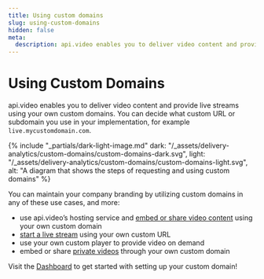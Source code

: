 ```yaml
---
title: Using custom domains
slug: using-custom-domains
hidden: false
meta: 
  description: api.video enables you to deliver video content and provide live streams using your own custom domains. This guide explains how you can utilize the feature.
---
```

# Using Custom Domains

api.video enables you to deliver video content and provide live streams using your own custom domains. You can decide what custom URL or subdomain you use in your implementation, for example `live.mycustomdomain.com`.

{% include "_partials/dark-light-image.md" dark: "/_assets/delivery-analytics/custom-domains/custom-domains-dark.svg", light: "/_assets/delivery-analytics/custom-domains/custom-domains-light.svg", alt: "A diagram that shows the steps of requesting and using custom domains" %}

You can maintain your company branding by utilizing custom domains in any of these use cases, and more:

- use api.video’s hosting service and [embed or share video content](/vod/get-started-in-5-minutes) using your own custom domain
- [start a live stream](/live-streaming/create-a-live-stream) using your own custom URL
- use your own custom player to provide video on demand
- embed or share [private videos](/delivery-analytics/video-privacy-access-management.md) through your own custom domain

Visit the [Dashboard](https://dashboard.api.video/domains) to get started with setting up your custom domain!
